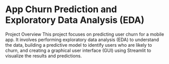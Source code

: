 # App Churn Prediction and Exploratory Data Analysis (EDA)
Project Overview
This project focuses on predicting user churn for a mobile app. It involves performing exploratory data analysis (EDA) to understand the data, building a predictive model to identify users who are likely to churn, and creating a graphical user interface (GUI) using Streamlit to visualize the results and predictions.

